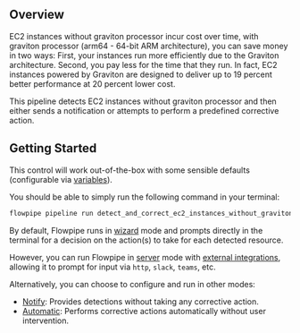 ## Overview

EC2 instances without graviton processor incur cost over time, with graviton processor (arm64 - 64-bit ARM architecture), you can save money in two ways: First, your instances run more efficiently due to the Graviton architecture. Second, you pay less for the time that they run. In fact, EC2 instances powered by Graviton are designed to deliver up to 19 percent better performance at 20 percent lower cost.

This pipeline detects EC2 instances without graviton processor and then either sends a notification or attempts to perform a predefined corrective action.

## Getting Started

This control will work out-of-the-box with some sensible defaults (configurable via [variables](https://flowpipe.io/docs/build/mod-variables)).

You should be able to simply run the following command in your terminal:

```sh
flowpipe pipeline run detect_and_correct_ec2_instances_without_graviton
```

By default, Flowpipe runs in [wizard](https://hub.flowpipe.io/mods/turbot/aws_thrifty#wizard) mode and prompts directly in the terminal for a decision on the action(s) to take for each detected resource.

However, you can run Flowpipe in [server](https://flowpipe.io/docs/run/server) mode with [external integrations](https://flowpipe.io/docs/build/input#create-an-integration), allowing it to prompt for input via `http`, `slack`, `teams`, etc.

Alternatively, you can choose to configure and run in other modes:
* [Notify](https://hub.flowpipe.io/mods/turbot/aws_thrifty#notify): Provides detections without taking any corrective action.
* [Automatic](https://hub.flowpipe.io/mods/turbot/aws_thrifty#automatic): Performs corrective actions automatically without user intervention.